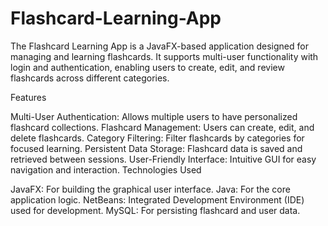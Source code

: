 # Flashcard-Learning-App
The Flashcard Learning App is a JavaFX-based application designed for managing and learning flashcards. It supports multi-user functionality with login and authentication, enabling users to create, edit, and review flashcards across different categories.

Features

Multi-User Authentication: Allows multiple users to have personalized flashcard collections.
Flashcard Management: Users can create, edit, and delete flashcards.
Category Filtering: Filter flashcards by categories for focused learning.
Persistent Data Storage: Flashcard data is saved and retrieved between sessions.
User-Friendly Interface: Intuitive GUI for easy navigation and interaction.
Technologies Used

JavaFX: For building the graphical user interface.
Java: For the core application logic.
NetBeans: Integrated Development Environment (IDE) used for development.
MySQL: For persisting flashcard and user data.
